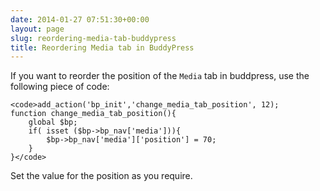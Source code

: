 ```yaml
---
date: 2014-01-27 07:51:30+00:00
layout: page
slug: reordering-media-tab-buddypress
title: Reordering Media tab in BuddyPress
---
```


If you want to reorder the position of the `Media` tab in buddpress, use the following piece of code:


    
    <code>add_action('bp_init','change_media_tab_position', 12);
    function change_media_tab_position(){
        global $bp;
        if( isset ($bp->bp_nav['media'])){
            $bp->bp_nav['media']['position'] = 70;
        }
    }</code>



Set the value for the position as you require.
